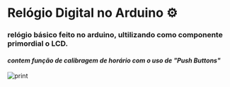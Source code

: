 # Relógio Digital no Arduino ⚙️

### relógio básico feito no arduino, ultilizando como componente primordial o LCD.


#### *contem função de calibragem de horário com o uso de "Push Buttons"*
![print](https://i.ibb.co/HPTbDS5/Copy-of-Rel-gio.png)

